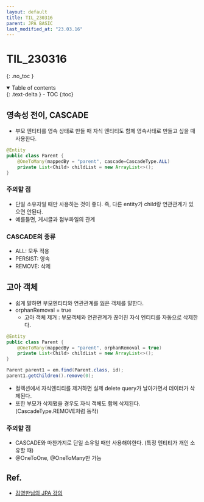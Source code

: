```yaml
---
layout: default
title: TIL_230316
parent: JPA BASIC
last_modified_at: "23.03.16"
---
```


# TIL_230316
{: .no_toc }

<details open markdown="block">
  <summary>
    Table of contents
  </summary>
  {: .text-delta }
- TOC
{:toc}
</details>

## 영속성 전이, CASCADE
- 부모 엔티티를 영속 상태로 만들 때 자식 엔티티도 함께 영속사태로 만들고 싶을 때 사용한다.

```java
@Entity
public class Parent {
	@OneToMany(mappedBy = "parent", cascade=CascadeType.ALL)
	private List<Child> childList = new ArrayList<>();
}
```

### 주의할 점 
- 단일 소유자일 때만 사용하는 것이 좋다. 즉, 다른 entity가 child랑 연관관계가 있으면 안된다.
- 예를들면, 게시글과 첨부파일의 관계

### CASCADE의 종류
- ALL: 모두 적용
- PERSIST: 영속
- REMOVE: 삭제

## 고아 객체
- 쉽게 말하면 부모엔티티와 연관관계를 잃은 객체를 말한다.
- orphanRemoval = true
	- 고아 객체 제거 : 부모객체와 연관관계가 끊어진 자식 엔티티를 자동으로 삭제한다.

```java
@Entity
public class Parent {
	@OneToMany(mappedBy = "parent", orphanRemoval = true)
	private List<Child> childList = new ArrayList<>();
}
```

```java
Parent parent1 = em.find(Parent.class, id); 
parent1.getChildren().remove(0);
```

- 컬렉션에서 자식엔티티를 제거하면 실제 delete query가 날아가면서 데이터가 삭제된다.
- 또한 부모가 삭제됐을 경우도 자식 객체도 함께 삭제된다. (CascadeType.REMOVE처럼 동작)

### 주의할 점
- CASCADE와 마찬가지로 단일 소유일 때만 사용해야한다. (특정 엔티티가 개인 소유할 때)
- @OneToOne, @OneToMany만 가능


## Ref.
- <a href="https://www.inflearn.com/course/ORM-JPA-Basic/dashboard">김영한님의 JPA 강의</a>
